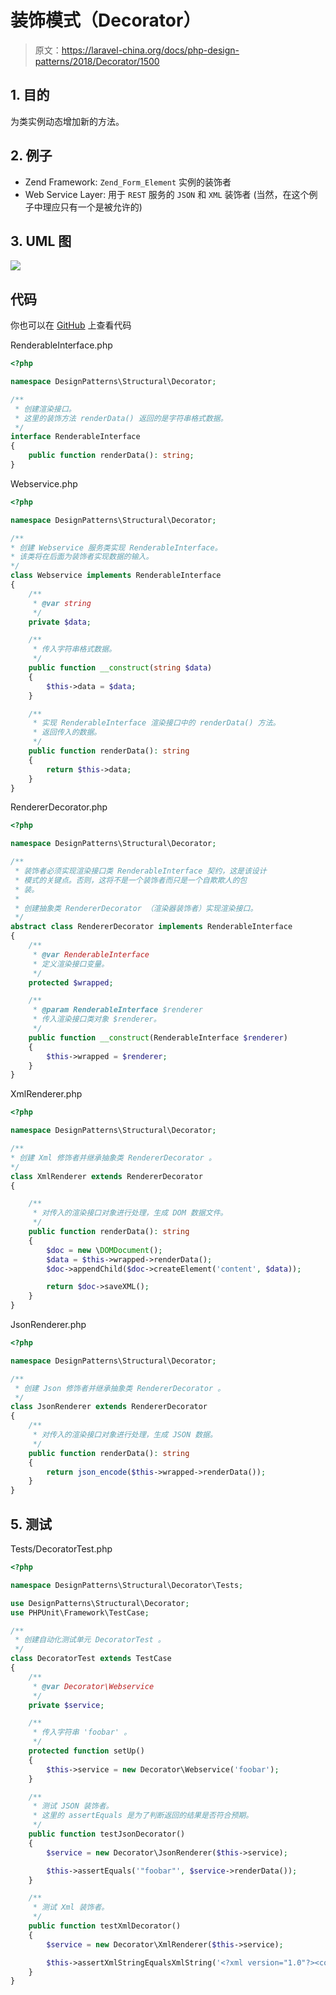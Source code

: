 # 装饰模式（Decorator）

> 原文：https://laravel-china.org/docs/php-design-patterns/2018/Decorator/1500

## 1. 目的

为类实例动态增加新的方法。

## 2. 例子

- Zend Framework: `Zend_Form_Element` 实例的装饰者
- Web Service Layer: 用于 `REST` 服务的 `JSON` 和 `XML` 装饰者 (当然，在这个例子中理应只有一个是被允许的)

## 3. UML 图

![](https://lccdn.phphub.org/uploads/images/201803/19/1/HsGmgG5UIm.png)

## 代码

你也可以在 [GitHub](https://github.com/domnikl/DesignPatternsPHP/tree/master/Structural/Decorator) 上查看代码

RenderableInterface.php

```php
<?php

namespace DesignPatterns\Structural\Decorator;

/**
 * 创建渲染接口。
 * 这里的装饰方法 renderData() 返回的是字符串格式数据。
 */
interface RenderableInterface
{
    public function renderData(): string;
}
```

Webservice.php

```php
<?php

namespace DesignPatterns\Structural\Decorator;

/**
* 创建 Webservice 服务类实现 RenderableInterface。
* 该类将在后面为装饰者实现数据的输入。
*/
class Webservice implements RenderableInterface
{
    /**
     * @var string
     */
    private $data;

    /**
     * 传入字符串格式数据。
     */
    public function __construct(string $data)
    {
        $this->data = $data;
    }

    /**
     * 实现 RenderableInterface 渲染接口中的 renderData() 方法。
     * 返回传入的数据。
     */
    public function renderData(): string
    {
        return $this->data;
    }
}
```

RendererDecorator.php

```php
<?php

namespace DesignPatterns\Structural\Decorator;

/**
 * 装饰者必须实现渲染接口类 RenderableInterface 契约，这是该设计
 * 模式的关键点。否则，这将不是一个装饰者而只是一个自欺欺人的包
 * 装。
 * 
 * 创建抽象类 RendererDecorator （渲染器装饰者）实现渲染接口。
 */
abstract class RendererDecorator implements RenderableInterface
{
    /**
     * @var RenderableInterface
     * 定义渲染接口变量。
     */
    protected $wrapped;

    /**
     * @param RenderableInterface $renderer
     * 传入渲染接口类对象 $renderer。
     */
    public function __construct(RenderableInterface $renderer)
    {
        $this->wrapped = $renderer;
    }
}
```

XmlRenderer.php

```php
<?php

namespace DesignPatterns\Structural\Decorator;

/**
* 创建 Xml 修饰者并继承抽象类 RendererDecorator 。
*/
class XmlRenderer extends RendererDecorator
{

    /**
     * 对传入的渲染接口对象进行处理，生成 DOM 数据文件。
     */
    public function renderData(): string
    {
        $doc = new \DOMDocument();
        $data = $this->wrapped->renderData();
        $doc->appendChild($doc->createElement('content', $data));

        return $doc->saveXML();
    }
}
```

JsonRenderer.php

```php
<?php

namespace DesignPatterns\Structural\Decorator;

/**
 * 创建 Json 修饰者并继承抽象类 RendererDecorator 。
 */
class JsonRenderer extends RendererDecorator
{
    /**
     * 对传入的渲染接口对象进行处理，生成 JSON 数据。
     */
    public function renderData(): string
    {
        return json_encode($this->wrapped->renderData());
    }
}
```

## 5. 测试

Tests/DecoratorTest.php

```php
<?php

namespace DesignPatterns\Structural\Decorator\Tests;

use DesignPatterns\Structural\Decorator;
use PHPUnit\Framework\TestCase;

/**
 * 创建自动化测试单元 DecoratorTest 。
 */
class DecoratorTest extends TestCase
{
    /**
     * @var Decorator\Webservice
     */
    private $service;

    /** 
     * 传入字符串 'foobar' 。
     */
    protected function setUp()
    {
        $this->service = new Decorator\Webservice('foobar');
    }

    /**
     * 测试 JSON 装饰者。
     * 这里的 assertEquals 是为了判断返回的结果是否符合预期。
     */
    public function testJsonDecorator()
    {
        $service = new Decorator\JsonRenderer($this->service);

        $this->assertEquals('"foobar"', $service->renderData());
    }

    /**
     * 测试 Xml 装饰者。
     */
    public function testXmlDecorator()
    {
        $service = new Decorator\XmlRenderer($this->service);

        $this->assertXmlStringEqualsXmlString('<?xml version="1.0"?><content>foobar</content>', $service->renderData());
    }
}
```